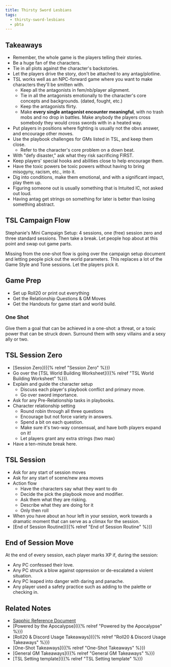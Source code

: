 ```yaml
---
title: Thirsty Sword Lesbians
tags:
  - thirsty-sword-lesbians
  - pbta
---
```


## Takeaways
- Remember, the whole game is the players telling their stories.
- Be a huge fan of the characters.
- Tie in all plots against the character's backstories.
- Let the players drive the story, don't be attached to any antag/plotline.
- TSL works well as an NPC-forward game where you want to make characters they'll be smitten with.
    - Keep all the antagonists in fem/nb/player alignment.
    - Tie in all the antagonists emotionally to the character's core concepts and backgrounds. (dated, fought, etc.)
    - Keep the antagonists flirty.
    - Make **every single antagonist encounter meaningful**, with no trash mobs and no drop in battles. Make anybody the players cross somebody they would cross swords with in a heated way.
- Put players in positions where fighting is usually not the obvs answer, and encourage other moves.
- Use the playbook challenges for GMs listed in TSL, and keep them close.
    - Refer to the character's core problem on a down beat.
- With "defy disaster," ask what they risk sacrificing FIRST.
- Keep players' special hooks and abilities close to help encourage them.
- Have the toxic powers be toxic powers without having to bring misogyny, racism, etc., into it.
- Dig into conditions, make them emotional, and with a significant impact, play them up.
- Figuring someone out is usually something that is Intuited IC, not asked out loud.
- Having antag get strings on something for later is better than losing something abstract.

## TSL Campaign Flow
Stephanie's Mini Campaign Setup: 4 sessions, one (free) session zero and three
 standard sessions.
Then take a break.
Let people hop about at this point and swap out game parts.

Missing from the one-shot flow is going over the campaign setup document and letting people pick out the world parameters. This replaces a lot of the Game Style and Tone sessions. Let the players pick it.

## Game Prep
- Set up Roll20 or print out everything
- Get the Relationship Questions & GM Moves
- Get the Handouts for game start and world build.

### One Shot
Give them a goal that can be achieved in a one-shot: a threat, or a toxic power that can be struck down. Surround them with sexy villains and a sexy ally or two.

## TSL Session Zero
- [Session Zero]({{% relref "Session Zero" %}})
- Go over the [TSL World Building Worksheet]({{% relref "TSL World Building Worksheet" %}}).
- Explain and guide the character setup
    - Discuss each player's playbook conflict and primary move.
    - Go over sword importance.
- Ask for any Pre-Relationship tasks in playbooks.
- Character relationship setting
    - Round robin through all three questions
    - Encourage but not force variety in answers.
    - Spend a bit on each question.
    - Make sure it's two-way consensual, and have both players expand on it!
    - Let players grant any extra strings (two max)
- Have a ten-minute break here.

## TSL Session
- Ask for any start of session moves
- Ask for any start of scene/new area moves
- Action flow
    - Have the characters say what they want to do
    - Decide the pick the playbook move and modifier.
    - Ask them what they are risking.
    - Describe what they are doing for it
    - Only then roll
- When you have about an hour left in your session, work towards a dramatic moment that can serve as a climax for the session.
- [End of Session Routine]({{% relref "End of Session Routine" %}})

## End of Session Move
At the end of every session, each player marks XP if, during the session:

- Any PC confessed their love.
- Any PC struck a blow against oppression or de-escalated a violent situation.
- Any PC leaped into danger with daring and panache.
- Any player used a safety practice such as adding to the palette or checking in.

## Related Notes
- [Sapphic Reference Document](https://poweredbylesbians.com/)
- [Powered by the Apocalypse]({{% relref "Powered by the Apocalypse" %}})
- [Roll20 & Discord Usage Takeaways]({{% relref "Roll20 & Discord Usage Takeaways" %}})
- [One-Shot Takeaways]({{% relref "One-Shot Takeaways" %}})
- [General GM Takeaways]({{% relref "General GM Takeaways" %}})
- [TSL Setting template]({{% relref "TSL Setting template" %}})
